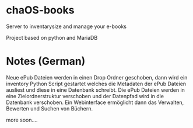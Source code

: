 chaOS-books
===========

Server to inventarysize and manage your e-books

Project based on python and MariaDB

Notes (German)
=====
Neue ePub Dateien werden in einen Drop Ordner geschoben, dann wird ein inventory Python Script gestartet welches die Metadaten der ePub Dateien ausliest und diese in eine Datenbank schreibt. Die ePub Dateien werden in eine Zielordnerstruktur verschoben und der Datenpfad wird in die Datenbank verschoben. Ein Webinterface ermöglicht dann das Verwalten, Bewerten und Suchen von Büchern.

more soon....
